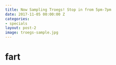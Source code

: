 ```yaml
---
title: Now Sampling Troegs! Stop in from 5pm-7pm
date: 2017-11-05 00:00:00 Z
categories:
- specials
layout: post-2
image: troegs-sample.jpg
---
```


# fart
